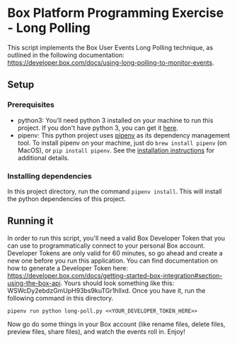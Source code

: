 # Box Platform Programming Exercise - Long Polling

This script implements the Box User Events Long Polling technique, as outlined in the following documentation: https://developer.box.com/docs/using-long-polling-to-monitor-events.

## Setup

### Prerequisites
- python3: You'll need python 3 installed on your machine to run this project. If you don't have python 3, you can get it [here](https://www.python.org/downloads/release/python-364/).
- pipenv: This python project uses [pipenv](https://pipenv.readthedocs.io/en/latest/) as its dependency management tool. To install pipenv on your machine, just do `brew install pipenv` (on MacOS), or `pip install pipenv`. See the [installation instructions](https://pipenv.readthedocs.io/en/latest/install/) for additional details.

### Installing dependencies
In this project directory, run the command `pipenv install`. This will install the python dependencies of this project.

## Running it

In order to run this script, you'll need a valid Box Developer Token that you can use to programmatically connect to your personal Box account. Developer Tokens are only valid for 60 minutes, so go ahead and create a new one before you run this application. You can find documentation on how to generate a Developer Token here: https://developer.box.com/docs/getting-started-box-integration#section-using-the-box-api. Yours should look something like this: WSWcDy2ebdzGmUpH93bs9kuTGr1hIlxd. Once you have it, run the following command in this directory.

`pipenv run python long-poll.py <<YOUR_DEVELOPER_TOKEN_HERE>>`

Now go do some things in your Box account (like rename files, delete files, preview files, share files), and watch the events roll in. Enjoy!
